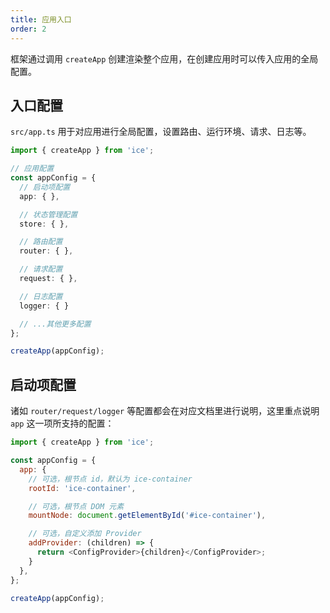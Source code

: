 ```yaml
---
title: 应用入口
order: 2
---
```


框架通过调用 `createApp` 创建渲染整个应用，在创建应用时可以传入应用的全局配置。

## 入口配置

`src/app.ts` 用于对应用进行全局配置，设置路由、运行环境、请求、日志等。

```ts
import { createApp } from 'ice';

// 应用配置
const appConfig = {
  // 启动项配置
  app: { },

  // 状态管理配置
  store: { },

  // 路由配置
  router: { },

  // 请求配置
  request: { },

  // 日志配置
  logger: { }

  // ...其他更多配置
};

createApp(appConfig);
```

## 启动项配置

诸如 `router/request/logger` 等配置都会在对应文档里进行说明，这里重点说明 `app` 这一项所支持的配置：

```js
import { createApp } from 'ice';

const appConfig = {
  app: {
    // 可选，根节点 id，默认为 ice-container
    rootId: 'ice-container',

    // 可选，根节点 DOM 元素
    mountNode: document.getElementById('#ice-container'),

    // 可选，自定义添加 Provider
    addProvider: (children) => {
      return <ConfigProvider>{children}</ConfigProvider>;
    }
  },
};

createApp(appConfig);
```
